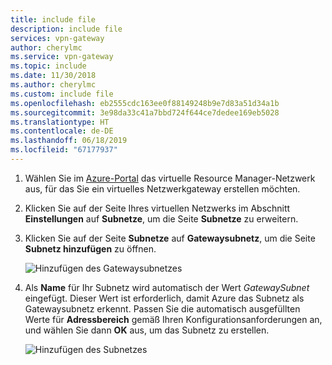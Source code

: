 ```yaml
---
title: include file
description: include file
services: vpn-gateway
author: cherylmc
ms.service: vpn-gateway
ms.topic: include
ms.date: 11/30/2018
ms.author: cherylmc
ms.custom: include file
ms.openlocfilehash: eb2555cdc163ee0f88149248b9e7d83a51d34a1b
ms.sourcegitcommit: 3e98da33c41a7bbd724f644ce7dedee169eb5028
ms.translationtype: HT
ms.contentlocale: de-DE
ms.lasthandoff: 06/18/2019
ms.locfileid: "67177937"
---
```

1. Wählen Sie im [Azure-Portal](http://portal.azure.com) das virtuelle Resource Manager-Netzwerk aus, für das Sie ein virtuelles Netzwerkgateway erstellen möchten.

2. Klicken Sie auf der Seite Ihres virtuellen Netzwerks im Abschnitt **Einstellungen** auf **Subnetze**, um die Seite **Subnetze** zu erweitern.

3. Klicken Sie auf der Seite **Subnetze** auf **Gatewaysubnetz**, um die Seite **Subnetz hinzufügen** zu öffnen.

   ![Hinzufügen des Gatewaysubnetzes](./media/vpn-gateway-add-gwsubnet-rm-portal-include/addgwsub.png "Hinzufügen des Gatewaysubnetzes")

4. Als **Name** für Ihr Subnetz wird automatisch der Wert *GatewaySubnet* eingefügt. Dieser Wert ist erforderlich, damit Azure das Subnetz als Gatewaysubnetz erkennt. Passen Sie die automatisch ausgefüllten Werte für **Adressbereich** gemäß Ihren Konfigurationsanforderungen an, und wählen Sie dann **OK** aus, um das Subnetz zu erstellen.

   ![Hinzufügen des Subnetzes](./media/vpn-gateway-add-gwsubnet-rm-portal-include/addsubnetgw.png "Hinzufügen des Subnetzes")
